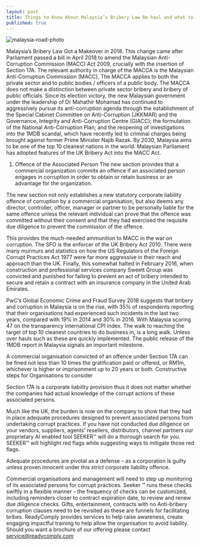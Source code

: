 ```yaml
---
layout: post
title: Things to Know About Malaysia’s Bribery Law Re-haul and what to do next
published: true
---
```

![malaysia-road-photo](https://readycomply.com/assets/images/image02.jpg?v12283249917551)

Malaysia’s Bribery Law Got a Makeover in 2018. This change came after Parliament passed a bill in April 2018 to amend the Malaysian Anti-Corruption Commission (MACC) Act 2009, crucially with the insertion of Section 17A. 
The relevant authority in charge of the MACCA is the Malaysian Anti-Corruption Commission (MACC). The MACCA applies to both the private sector and to public bodies / officers of a public body. The MACCA does not make a distinction between private sector bribery and bribery of public officials.
Since its election victory, the new Malaysian government under the leadership of Dr Mahathir Mohamad has continued to aggressively pursue its anti-corruption agenda through the establishment of the Special Cabinet Committee on Anti-Corruption (JKKMAR) and the Governance, Integrity and Anti-Corruption Centre (GIACC); the formulation of the National Anti-Corruption Plan; and the reopening of investigations into the 1MDB scandal, which have recently led to criminal charges being brought against former Prime Minister Najib Razak. By 2030, Malaysia aims to be one of the top 10 cleanest nations in the world. 
Malaysian Parliament has adopted features of the UK Bribery Act into the MACC Act.
1. Offence of the Associated Person
The new section provides that a commercial organization commits an offence if an associated person engages in corruption in order to obtain or retain business or an advantage for the organization.

The new section not only establishes a new statutory corporate liability offence of corruption by a commercial organisation, but also deems any director, controller, officer, manager or partner to be personally liable for the same offence unless the relevant individual can prove that the offence was committed without their consent and that they had exercised the requisite due diligence to prevent the commission of the offence.

This provides the much-needed ammunition to MACC in the war on corruption.
The SFO is the enforcer of the UK Bribery Act 2010. There were many murmurs and statistics on how the US Regulators of the Foreign Corrupt Practices Act 1977 were far more aggressive in their reach and approach than the UK. Finally, this somewhat halted in February 2016, when construction and professional services company Sweett Group was convicted and punished for failing to prevent an act of bribery intended to secure and retain a contract with an insurance company in the United Arab Emirates.

PwC’s Global Economic Crime and Fraud Survey 2018 suggests that bribery and corruption in Malaysia is on the rise, with 35% of respondents reporting that their organisations had experienced such incidents in the last two years, compared with 19% in 2014 and 30% in 2016. With Malaysia scoring 47 on the transparency international CPI index. The walk to reaching the target of top 10 cleanest countries to do business in, is a long walk. Unless over hauls such as these are quickly implemented. The public release of the 1MDB report in Malaysia signals an important milestone. 

A commercial organisation convicted of an offence under Section 17A can be fined not less than 10 times the gratification paid or offered, or RM1m, whichever is higher or imprisonment up to 20 years or both.
Constructive steps for Organisations to consider

Section 17A is a corporate liability provision thus it does not matter whether the companies had actual knowledge of the corrupt actions of these associated persons. 

Much like the UK, the burden is now on the company to show that they had in place adequate procedures designed to prevent associated persons from undertaking corrupt practices. If you have not conducted due diligence on your vendors, suppliers, agents’ resellers, distributors, channel partners our proprietary AI enabled tool SEEKER™ will do a thorough search for you. SEEKER™ will highlight red flags while suggesting ways to mitigate those red flags.

Adequate procedures are pivotal as a defense – as a corporation is guilty unless proven innocent under this strict corporate liability offence.

Commercial organisations and management will need to step up monitoring of its associated persons for corrupt practices. Seeker ™ runs these checks swiftly in a flexible manner - the frequency of checks can be customized, including reminders closer to contract expiration date, to review and renew due diligence checks. 
Gifts, entertainment, contracts with no Anti-bribery corruption clauses need to be revisited as these are funnels for facilitating bribes. ReadyComply provides services to help raise awareness, create engaging impactful training to help allow the organisation to avoid liability.
Should you want a brochure of our offering please contact service@readycomply.com
